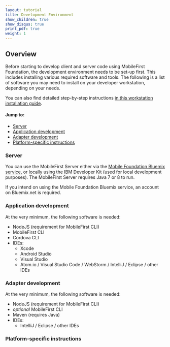 ```yaml
---
layout: tutorial
title: Development Environment
show_children: true
show_disqus: true
print_pdf: true
weight: 1
---
```

## Overview
Before starting to develop client and server code using MobileFirst Foundation, the development environment needs to be set-up first. This includes installing various required software and tools. The following is a list of software you may need to install on your developer workstation, depending on your needs.

You can also find detailed step-by-step instructions [in this workstation installation guide](mobilefirst-development-environment/installation-guide/).

#### Jump to:

* [Server](#server)
* [Application development](#application-development)
* [Adapter development](#adapter-development)
* [Platform-specific instructions](#platform-specific-instructions)

### Server
You can use the MobileFirst Server either via the [Mobile Foundation Bluemix service](../bluemix/using-mobile-foundation), or locally using the IBM Developer Kit (used for local development purposes). The MobileFirst Server requires Java 7 or 8 to run.

If you intend on using the Mobile Foundation Bluemix service, an account on Bluemix.net is required.

### Application development
At the very minimum, the following software is needed:

* NodeJS (requirement for MobileFirst CLI)
* MobileFirst CLI
* Cordova CLI
* IDEs:
    - Xcode
    - Android Studio
    - Visual Studio
    - Atom.io / Visual Studio Code / WebStorm / IntelliJ / Eclipse / other IDEs

### Adapter development
At the very minimum, the following software is needed:

* NodeJS (requirement for MobileFirst CLI)
* *optional* MobileFirst CLI
* Maven (requires Java)
* IDEs:
    - IntelliJ / Eclipse / other IDEs

### Platform-specific instructions